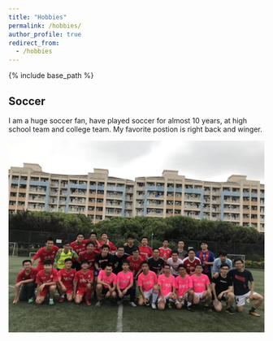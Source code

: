 ```yaml
---
title: "Hobbies"
permalink: /hobbies/
author_profile: true
redirect_from:
  - /hobbies
---
```


{% include base_path %}

## Soccer

I am a huge soccer fan, have played soccer for almost 10 years, at high school team and college team. My favorite postion is right back and winger.

![Last soccer game at SJTU](https://raw.githubusercontent.com/jkzhang7/jkzhang7.github.io/master/images/soccer.jpg)
